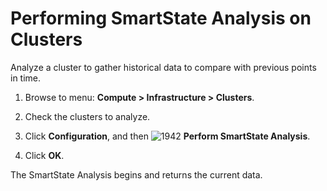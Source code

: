# Performing SmartState Analysis on Clusters

Analyze a cluster to gather historical data to compare with
previous points in time.

1. Browse to menu: **Compute > Infrastructure > Clusters**.

2. Check the clusters to analyze.

3. Click **Configuration**, and then
   ![1942](../images/1942.png) **Perform SmartState Analysis**.

4. Click **OK**.

The SmartState Analysis begins and returns the current data.
